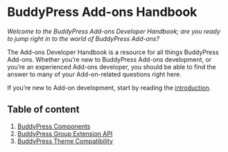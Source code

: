 # BuddyPress Add-ons Handbook

_Welcome to the BuddyPress Add-ons Developer Handbook; are you ready to jump right in to the world of BuddyPress Add-ons?_

The Add-ons Developer Handbook is a resource for all things BuddyPress Add-ons. Whether you’re new to BuddyPress Add-ons development, or you’re an experienced Add-ons developer, you should be able to find the answer to many of your Add-on-related questions right here.

If you’re new to Add-on development, start by reading the [introduction](./introduction/README.md).

## Table of content

1. [BuddyPress Components](./component/README.md)
2. [BuddyPress Group Extension API](./group-extension/README.md)
3. [BuddyPress Theme Compatibility](./theme-compat/README.md)
